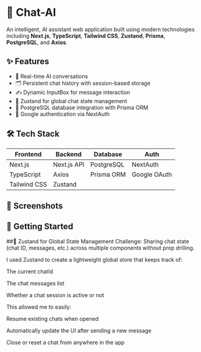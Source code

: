 # 🧠 Chat-AI

An intelligent, AI assistant web application built using modern technologies including **Next.js**, **TypeScript**, **Tailwind CSS**, **Zustand**, **Prisma**, **PostgreSQL**, and **Axios**.

## ✨ Features

- 🤖 Real-time AI conversations 
- 🗂️ Persistent chat history with session-based storage
- ✍️ Dynamic InputBox for message interaction
- 🧠 Zustand for global chat state management
- 💾 PostgreSQL database integration with Prisma ORM
- 🔐 Google authentication via NextAuth 

## 🛠️ Tech Stack

| Frontend     | Backend        | Database     | Auth       |
|--------------|----------------|--------------|------------|
| Next.js      | Next.js API    | PostgreSQL   | NextAuth   |
| TypeScript   | Axios          | Prisma ORM   | Google OAuth|
| Tailwind CSS | Zustand        |              |            |

## 📸 Screenshots



## 🚀 Getting Started 

##🔁 Zustand for Global State Management
Challenge: Sharing chat state (chat ID, messages, etc.) across multiple components without prop drilling.

I used Zustand to create a lightweight global store that keeps track of:

The current chatId

The chat messages list

Whether a chat session is active or not

This allowed me to easily:

Resume existing chats when opened

Automatically update the UI after sending a new message

Close or reset a chat from anywhere in the app
